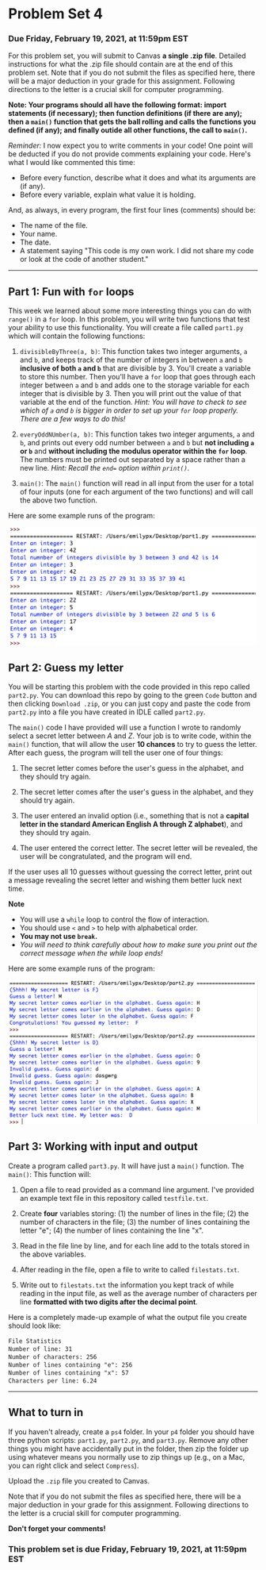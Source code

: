 # Problem Set 4

### Due Friday, February 19, 2021, at 11:59pm EST

For this problem set, you will submit to Canvas **a single .zip file**. Detailed instructions for what the .zip file should contain are at the end of this problem set. Note that if you do not submit the files as specified here, there will be a major deduction in your grade for this assignment. Following directions to the letter is a crucial skill for computer programming.

**Note: Your programs should all have the following format: import statements (if necessary); then function definitions (if there are any); then a `main()` function that gets the ball rolling and calls the functions you defined (if any); and finally outide all other functions, the call to `main()`.**

*Reminder:* I now expect you to write comments in your code! One point will be deducted if you do not provide comments explaining your code. Here's what I would like commented this time:

* Before every function, describe what it does and what its arguments are (if any).
* Before every variable, explain what value it is holding.

And, as always, in every program, the first four lines (comments) should be:

* The name of the file.
* Your name.
* The date.
* A statement saying "This code is my own work. I did not share my code or look at the code of another student."

---

## Part 1: Fun with `for` loops
This week we learned about some more interesting things you can do with `range()` in a `for` loop. In this problem, you will write two functions that test your ability to use this functionality. You will create a file called `part1.py` which will contain the following functions:

1. `divisibleByThree(a, b)`: This function takes two integer arguments, `a` and `b`, and keeps track of the number of integers in between `a` and `b` **inclusive of both `a` and `b`** that are divisible by 3. You'll create a variable to store this number. Then you'll have a `for` loop that goes through each integer between `a` and `b` and adds one to the storage variable for each integer that is divisible by 3. Then you will print out the value of that variable at the end of the function. *Hint: You will have to check to see which of `a` and `b` is bigger in order to set up your `for` loop properly. There are a few ways to do this!*

2. `everyOddNUmber(a, b)`: This function takes two integer arguments, `a` and `b`, and prints out every odd number between `a` and `b` but **not including `a` or `b`** and **without including the modulus operator within the `for` loop**. The numbers must be printed out separated by a space rather than a new line. *Hint: Recall the `end=` option within `print()`.*

3. `main()`: The `main()` function will read in all input from the user for a total of four inputs (one for each argument of the two functions) and will call the above two function. 

Here are some example runs of the program:

<img src="pic0.png" width=500>


## Part 2: Guess my letter
You will be starting this problem with the code provided in this repo called `part2.py`. You can download this repo by going to the green `Code` button and then clicking `Download .zip`, or you can just copy and paste the code from `part2.py` into a file you have created in IDLE called `part2.py`.

The `main()` code I have provided will use a function I wrote to randomly select a secret letter between *A* and *Z*. Your job is to write code, within the `main()` function, that will allow the user **10 chances** to try to guess the letter. After each guess, the program will tell the user one of four things: 

1. The secret letter comes before the user's guess in the alphabet, and they should try again.

2. The secret letter comes after the user's guess in the alphabet, and they should try again.

3. The user entered an invalid option (i.e., something that is not a **capital letter in the standard American English A through Z alphabet**), and they should try again.

4. The user entered the correct letter. The secret letter will be revealed, the user will be congratulated, and the program will end.

If the user uses all 10 guesses without guessing the correct letter, print out a message revealing the secret letter and wishing them better luck next time.

**Note**
 * You will use a `while` loop to control the flow of interaction. 
 * You should use `<` and `>` to help with alphabetical order. 
 * **You may not use `break`.** 
 * *You will need to think carefully about how to make sure you print out the correct message when the while loop ends!*
 
Here are some example runs of the program:

<img src="pic2.png" width=700>


## Part 3: Working with input and output
Create a program called `part3.py`. It will have just a `main()` function. The `main()`: This function will:

1. Open a file to read provided as a command line argument. I've provided an example text file in this repository called `testfile.txt`.

2. Create **four** variables storing: (1) the number of lines in the file; (2) the number of characters in the file; (3) the number of lines containing the letter "e"; (4) the number of lines containing the line "x".

3. Read in the file line by line, and for each line add to the totals stored in the above variables.

4. After reading in the file, open a file to write to called `filestats.txt`.

5. Write out to `filestats.txt` the information you kept track of while reading in the input file, as well as the average number of characters per line **formatted with two digits after the decimal point**.

Here is a completely made-up example of what the output file you create should look like:

```
File Statistics
Number of line: 31
Number of characters: 256
Number of lines containing "e": 256
Number of lines containing "x": 57
Characters per line: 6.24
```

---

## What to turn in
If you haven't already, create a `ps4` folder. In your `p4` folder you should have three python scripts: `part1.py`, `part2.py`, and `part3.py`. Remove any other things you might have accidentally put in the folder, then zip the folder up using whatever means you normally use to zip things up (e.g., on a Mac, you can right click and select `Compress`).

Upload the `.zip` file you created to Canvas. 

Note that if you do not submit the files as specified here, there will be a major deduction in your grade for this assignment. Following directions to the letter is a crucial skill for computer programming.

**Don't forget your comments!**

### This problem set is due Friday, February 19, 2021, at 11:59pm EST
